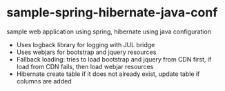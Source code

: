 # sample-spring-hibernate-java-conf
sample web application using spring, hibernate using java configuration

- Uses logback library for logging with JUL bridge
- Uses webjars for bootstrap and jquery resources
- Fallback loading: tries to load bootstrap and jquery from CDN first, if load from CDN fails, then load webjar resources
- Hibernate create table if it does not already exist, update table if columns are added
